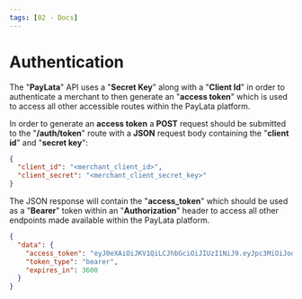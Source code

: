```yaml
---
tags: [02 - Docs]
---
```


# Authentication

The "**PayLata**" API uses a "**Secret Key**" along with a "**Client Id**" in order to authenticate a merchant to then generate an "**access token**" which is used to access all other accessible routes within the PayLata platform.

In order to generate an **access token** a **POST** request should be submitted to the "**/auth/token**" route with a **JSON** request body containing the "**client id**" and "**secret key**":

```json
{
  "client_id": "<merchant_client_id>",
  "client_secret": "<merchant_client_secret_key>"
}
```

The JSON response will contain the "**access_token**" which should be used as a "**Bearer**" token within an "**Authorization**" header to access all other endpoints made available within the PayLata platform.

```json
{
  "data": {
    "access_token": "eyJ0eXAiOiJKV1QiLCJhbGciOiJIUzI1NiJ9.eyJpc3MiOiJodHRwczpcL1wvcGF5bGF0YS5jb21cL2FwaVwvdjFcL2F1dGkhjfgdjhfcjhfcdkjufkhcL3Rva2VuIiwiaWF0IjoxNTc1MDA1NjYzLCJleHAiOjE1NzUwMDkyNjMsIm5iZiI6MTU3NTAwNTY2MywianRpIjoiWkRYQWhYZGRnYXRVVkl1dSIsInN1YiI6NCwikhfdcHJ2IjoiMjNiZDVjODkkjgdfku0OWY2MDBhZGIzOWU3MDFjNDAwODcyZGI3YTU5NzZmNyIsIm1lcmNoYW50X2lkIjo1LCJ1c2VyX2lkIjo0fQ.Uy9arGnRI8JrH1VpqGxDuYTZSx3fINe9NhAs-BR7E9I",
    "token_type": "bearer",
    "expires_in": 3600
  }
}
```
